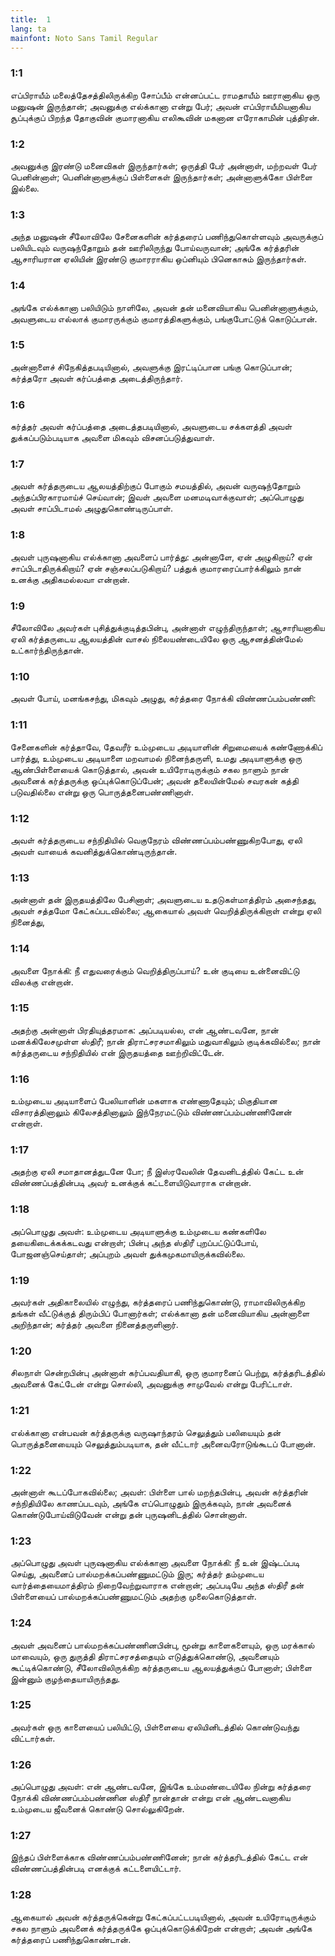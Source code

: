 ```yaml
---
title:  1
lang: ta
mainfont: Noto Sans Tamil Regular
---
```


###  1:1

எப்பிராயீம் மலைத்தேசத்திலிருக்கிற சோப்பீம் என்னப்பட்ட ராமதாயீம் ஊரானாகிய ஒரு மனுஷன் இருந்தான்; அவனுக்கு எல்க்கானா என்று பேர்; அவன் எப்பிராயீமியனாகிய சூப்புக்குப் பிறந்த தோகுவின் குமாரனாகிய எலிகூவின் மகனான எரோகாமின் புத்திரன்.

###  1:2

அவனுக்கு இரண்டு மனைவிகள் இருந்தார்கள்; ஒருத்தி பேர் அன்னாள், மற்றவள் பேர் பெனின்னாள்; பெனின்னாளுக்குப் பிள்ளைகள் இருந்தார்கள்; அன்னாளுக்கோ பிள்ளை இல்லை.

###  1:3

அந்த மனுஷன் சீலோவிலே சேனைகளின் கர்த்தரைப் பணிந்துகொள்ளவும் அவருக்குப் பலியிடவும் வருஷந்தோறும் தன் ஊரிலிருந்து போய்வருவான்; அங்கே கர்த்தரின் ஆசாரியரான ஏலியின் இரண்டு குமாரராகிய ஒப்னியும் பினெகாசும் இருந்தார்கள்.

###  1:4

அங்கே எல்க்கானா பலியிடும் நாளிலே, அவன் தன் மனைவியாகிய பெனின்னாளுக்கும், அவளுடைய எல்லாக் குமாரருக்கும் குமாரத்திகளுக்கும், பங்குபோட்டுக் கொடுப்பான்.

###  1:5

அன்னாளைச் சிநேகித்தபடியினால், அவளுக்கு இரட்டிப்பான பங்கு கொடுப்பான்; கர்த்தரோ அவள் கர்ப்பத்தை அடைத்திருந்தார்.

###  1:6

கர்த்தர் அவள் கர்ப்பத்தை அடைத்தபடியினால், அவளுடைய சக்களத்தி அவள் துக்கப்படும்படியாக அவளை மிகவும் விசனப்படுத்துவாள்.

###  1:7

அவள் கர்த்தருடைய ஆலயத்திற்குப் போகும் சமயத்தில், அவன் வருஷந்தோறும் அந்தப்பிரகாரமாய்ச் செய்வான்; இவள் அவளை மனமடிவாக்குவாள்; அப்பொழுது அவள் சாப்பிடாமல் அழுதுகொண்டிருப்பாள்.

###  1:8

அவள் புருஷனாகிய எல்க்கானா அவளைப் பார்த்து: அன்னாளே, ஏன் அழுகிறாய்? ஏன் சாப்பிடாதிருக்கிறாய்? ஏன் சஞ்சலப்படுகிறாய்? பத்துக் குமாரரைப்பார்க்கிலும் நான் உனக்கு அதிகமல்லவா என்றான்.

###  1:9

சீலோவிலே அவர்கள் புசித்துக்குடித்தபின்பு, அன்னாள் எழுந்திருந்தாள்; ஆசாரியனாகிய ஏலி கர்த்தருடைய ஆலயத்தின் வாசல் நிலையண்டையிலே ஒரு ஆசனத்தின்மேல் உட்கார்ந்திருந்தான்.

###  1:10

அவள் போய், மனங்கசந்து, மிகவும் அழுது, கர்த்தரை நோக்கி விண்ணப்பம்பண்ணி:

###  1:11

சேனைகளின் கர்த்தாவே, தேவரீர் உம்முடைய அடியாளின் சிறுமையைக் கண்ணோக்கிப் பார்த்து, உம்முடைய அடியாளை மறவாமல் நினைந்தருளி, உமது அடியாளுக்கு ஒரு ஆண்பிள்ளையைக் கொடுத்தால், அவன் உயிரோடிருக்கும் சகல நாளும் நான் அவனைக் கர்த்தருக்கு ஒப்புக்கொடுப்பேன்; அவன் தலையின்மேல் சவரகன் கத்தி படுவதில்லை என்று ஒரு பொருத்தனைபண்ணினாள்.

###  1:12

அவள் கர்த்தருடைய சந்நிதியில் வெகுநேரம் விண்ணப்பம்பண்ணுகிறபோது, ஏலி அவள் வாயைக் கவனித்துக்கொண்டிருந்தான்.

###  1:13

அன்னாள் தன் இருதயத்திலே பேசினாள்; அவளுடைய உதடுகள்மாத்திரம் அசைந்தது, அவள் சத்தமோ கேட்கப்படவில்லை; ஆகையால் அவள் வெறித்திருக்கிறாள் என்று ஏலி நினைத்து,

###  1:14

அவளை நோக்கி: நீ எதுவரைக்கும் வெறித்திருப்பாய்? உன் குடியை உன்னைவிட்டு விலக்கு என்றான்.

###  1:15

அதற்கு அன்னாள் பிரதியுத்தரமாக: அப்படியல்ல, என் ஆண்டவனே, நான் மனக்கிலேசமுள்ள ஸ்திரீ; நான் திராட்சரசமாகிலும் மதுவாகிலும் குடிக்கவில்லை; நான் கர்த்தருடைய சந்நிதியில் என் இருதயத்தை ஊற்றிவிட்டேன்.

###  1:16

உம்முடைய அடியாளைப் பேலியாளின் மகளாக எண்ணாதேயும்; மிகுதியான விசாரத்தினாலும் கிலேசத்தினாலும் இந்நேரமட்டும் விண்ணப்பம்பண்ணினேன் என்றாள்.

###  1:17

அதற்கு ஏலி சமாதானத்துடனே போ; நீ இஸ்ரவேலின் தேவனிடத்தில் கேட்ட உன் விண்ணப்பத்தின்படி அவர் உனக்குக் கட்டளையிடுவாராக என்றான்.

###  1:18

அப்பொழுது அவள்: உம்முடைய அடியாளுக்கு உம்முடைய கண்களிலே தயைகிடைக்கக்கடவது என்றாள்; பின்பு அந்த ஸ்திரீ புறப்பட்டுப்போய், போஜனஞ்செய்தாள்; அப்புறம் அவள் துக்கமுகமாயிருக்கவில்லை.

###  1:19

அவர்கள் அதிகாலையில் எழுந்து, கர்த்தரைப் பணிந்துகொண்டு, ராமாவிலிருக்கிற தங்கள் வீட்டுக்குத் திரும்பிப் போனார்கள்; எல்க்கானா தன் மனைவியாகிய அன்னாளை அறிந்தான்; கர்த்தர் அவளை நினைத்தருளினார்.

###  1:20

சிலநாள் சென்றபின்பு அன்னாள் கர்ப்பவதியாகி, ஒரு குமாரனைப் பெற்று, கர்த்தரிடத்தில் அவனைக் கேட்டேன் என்று சொல்லி, அவனுக்கு சாமுவேல் என்று பேரிட்டாள்.

###  1:21

எல்க்கானா என்பவன் கர்த்தருக்கு வருஷாந்தரம் செலுத்தும் பலியையும் தன் பொருத்தனையையும் செலுத்தும்படியாக, தன் வீட்டார் அனைவரோடுங்கூடப் போனான்.

###  1:22

அன்னாள் கூடப்போகவில்லை; அவள்: பிள்ளை பால் மறந்தபின்பு, அவன் கர்த்தரின் சந்நிதியிலே காணப்படவும், அங்கே எப்பொழுதும் இருக்கவும், நான் அவனைக் கொண்டுபோய்விடுவேன் என்று தன் புருஷனிடத்தில் சொன்னாள்.

###  1:23

அப்பொழுது அவள் புருஷனாகிய எல்க்கானா அவளை நோக்கி: நீ உன் இஷ்டப்படி செய்து, அவனைப் பால்மறக்கப்பண்ணுமட்டும் இரு; கர்த்தர் தம்முடைய வார்த்தையைமாத்திரம் நிறைவேற்றுவாராக என்றான்; அப்படியே அந்த ஸ்திரீ தன் பிள்ளையைப் பால்மறக்கப்பண்ணுமட்டும் அதற்கு முலைகொடுத்தாள்.

###  1:24

அவள் அவனைப் பால்மறக்கப்பண்ணினபின்பு, மூன்று காளைகளையும், ஒரு மரக்கால் மாவையும், ஒரு துருத்தி திராட்சரசத்தையும் எடுத்துக்கொண்டு, அவனையும் கூட்டிக்கொண்டு, சீலோவிலிருக்கிற கர்த்தருடைய ஆலயத்துக்குப் போனாள்; பிள்ளை இன்னும் குழந்தையாயிருந்தது.

###  1:25

அவர்கள் ஒரு காளையைப் பலியிட்டு, பிள்ளையை ஏலியினிடத்தில் கொண்டுவந்து விட்டார்கள்.

###  1:26

அப்பொழுது அவள்: என் ஆண்டவனே, இங்கே உம்மண்டையிலே நின்று கர்த்தரை நோக்கி விண்ணப்பம்பண்ணின ஸ்திரீ நான்தான் என்று என் ஆண்டவனாகிய உம்முடைய ஜீவனைக் கொண்டு சொல்லுகிறேன்.

###  1:27

இந்தப் பிள்ளைக்காக விண்ணப்பம்பண்ணினேன்; நான் கர்த்தரிடத்தில் கேட்ட என் விண்ணப்பத்தின்படி எனக்குக் கட்டளையிட்டார்.

###  1:28

ஆகையால் அவன் கர்த்தருக்கென்று கேட்கப்பட்டபடியினால், அவன் உயிரோடிருக்கும் சகல நாளும் அவனைக் கர்த்தருக்கே ஒப்புக்கொடுக்கிறேன் என்றாள்; அவன் அங்கே கர்த்தரைப் பணிந்துகொண்டான்.

